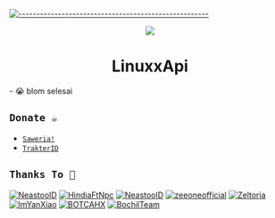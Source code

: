 [![-----------------------------------------------------](https://raw.githubusercontent.com/andreasbm/readme/master/assets/lines/colored.png)](#table-of-contents)
<p align="center">
  <img src="https://raw.githubusercontent.com/NeeasTooID/Static-HTML/main/media/Proyek%20Baru%20212%20%5B515FF2C%5D.png" /></>
</p>
<h1 align="center">LinuxxApi</h1>
- 😭 blom selesai

## ```Donate ☕```
- [`Saweria!`](https://saweria.co/YUSUP909)
- [`TrakterID`](https://trakteer.id/yusupkakuu)

## ```Thanks To 🛐```
[![NeastooID](https://github.com/NeastooID.png?size=100)](https://github.com/NeastooID)
[![HindiaFtNpc](https://github.com/HindiaFtNpc.png?size=100)](https://github.com/HindiaFtNpc)
[![NeastooID](https://github.com/NeeasTooID.png?size=100)](https://github.com/NeeasTooID)
[![zeeoneofficial](https://github.com/zeeoneofficial.png?size=100)](https://github.com/zeeoneofficial)
[![Zeltoria](https://github.com/Zeltoria.png?size=100)](https://github.com/Zeltoria)
[![ImYanXiao](https://github.com/ImYanXiao.png?size=100)](https://github.com/ImYanXiao)
[![BOTCAHX](https://github.com/BOTCAHX.png?size=100)](https://github.com/BOTCAHX)
[![BochilTeam](https://github.com/BochilTeam.png?size=100)](https://github.com/BochilTeam)
